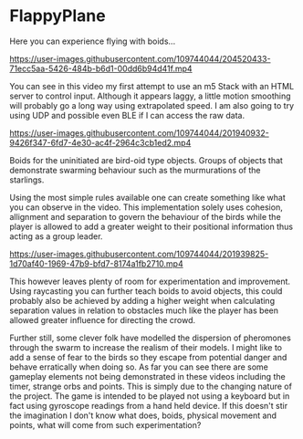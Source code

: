 # FlappyPlane

Here you can experience flying with boids...

https://user-images.githubusercontent.com/109744044/204520433-71ecc5aa-5426-484b-b6d1-00dd6b94d41f.mp4

You can see in this video my first attempt to use an m5 Stack with an HTML server to control input. Although it appears laggy, a little motion smoothing will probably go a long way using extrapolated speed. I am also going to try using UDP and possible even BLE if I can access the raw data.

https://user-images.githubusercontent.com/109744044/201940932-9426f347-6fd7-4e30-ac4f-2964c3cb1ed2.mp4

Boids for the uninitiated are bird-oid type objects. Groups of objects that demonstrate swarming behaviour such as the murmurations of the starlings.

Using the most simple rules available one can create something like what you can observe in the video. This implementation solely uses cohesion, allignment and separation to govern the behaviour of the birds while the player is allowed to add a greater weight to their positional information thus acting as a group leader.

https://user-images.githubusercontent.com/109744044/201939825-1d70af40-1969-47b9-bfd7-8174a1fb2710.mp4

This however leaves plenty of room for experimentation and improvement. Using raycasting you can further teach boids to avoid objects, this could probably also be achieved by adding a higher weight when calculating separation values in relation to obstacles much like the player has been allowed greater influence for directing the crowd.

Further still, some clever folk have modelled the dispersion of pheromones through the swarm to increase the realism of their models. I might like to add a sense of fear to the birds so they escape from potential danger and behave erratically when doing so. As far you can see there are some gameplay elements not being demonstrated in these videos including the timer, strange orbs and points. This is simply due to the changing nature of the project. The game is intended to be played not using a keyboard but in fact using gyroscope readings from a hand held device. If this doesn't stir the imagination I don't know what does, boids, physical movement and points, what will come from such experimentation?

